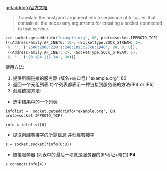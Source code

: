 [getaddrinfo官方文档](https://docs.python.org/zh-cn/3/library/socket.html#creating-sockets)
>Translate the host/port argument into a sequence of 5-tuples that contain all the necessary arguments for creating a socket 
connected to that service. 

```python
>>> socket.getaddrinfo("example.org", 80, proto=socket.IPPROTO_TCP)
[(<AddressFamily.AF_INET6: 10>, <SocketType.SOCK_STREAM: 1>,
 6, '', ('2606:2800:220:1:248:1893:25c8:1946', 80, 0, 0)),
 (<AddressFamily.AF_INET: 2>, <SocketType.SOCK_STREAM: 1>,
 6, '', ('93.184.216.34', 80))]
```

使用方法:
1. 提供所需链接的服务器 (域名+端口号) "example.org", 80
2. 返回一个元组列表.每个列表都表示一种链接到服务器的方法(IP4 or IP6)
3. 创建链接方法:
- 选中结果中的一个列表  

`infolist =  socket.getaddrinfo("example.org", 80, proto=socket.IPPROTO_TCP)`

`info = infolist[0]     `                 
- 提取创建套接字的所需信息 并创建套接字

`s = socket.socket(*info[0:3])`

- 链接服务器 (列表中的最后一项就是服务器的(IP地址+端口)**IP4**

`s.connect(info[4])`
